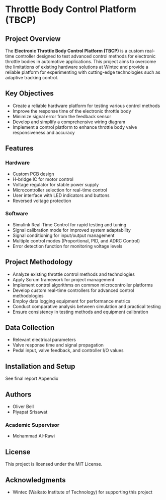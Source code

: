 # Throttle Body Control Platform (TBCP)

## Project Overview
The **Electronic Throttle Body Control Platform (TBCP)** is a custom real-time controller designed to test advanced control methods for electronic throttle bodies in automotive applications. This project aims to overcome the limitations of existing hardware solutions at Wintec and provide a reliable platform for experimenting with cutting-edge technologies such as adaptive tracking control.

## Key Objectives
- Create a reliable hardware platform for testing various control methods
- Improve the response time of the electronic throttle body
- Minimize signal error from the feedback sensor
- Develop and simplify a comprehensive wiring diagram
- Implement a control platform to enhance throttle body valve responsiveness and accuracy

## Features

### Hardware
- Custom PCB design
- H-bridge IC for motor control
- Voltage regulator for stable power supply
- Microcontroller selection for real-time control
- User interface with LED indicators and buttons
- Reversed voltage protection

### Software
- Simulink Real-Time Control for rapid testing and tuning
- Signal calibration mode for improved system adaptability
- Signal conditioning for input/output management
- Multiple control modes (Proportional, PID, and ADRC Control)
- Error detection function for monitoring voltage levels

## Project Methodology
- Analyze existing throttle control methods and technologies
- Apply Scrum framework for project management
- Implement control algorithms on common microcontroller platforms
- Develop custom real-time controllers for advanced control methodologies
- Employ data logging equipment for performance metrics
- Conduct comparative analysis between simulation and practical testing
- Ensure consistency in testing methods and equipment calibration

## Data Collection
- Relevant electrical parameters
- Valve response time and signal propagation
- Pedal input, valve feedback, and controller I/O values

## Installation and Setup
See final report Appendix 

## Authors
- Oliver Bell
- Piyapat Srisawat

### Academic Supervisor
- Mohammad AI-Rawi

## License
This project is licensed under the MIT License.

## Acknowledgments
- Wintec (Waikato Institute of Technology) for supporting this project
